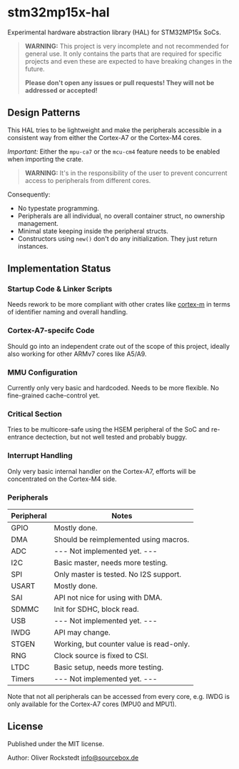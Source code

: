 # stm32mp15x-hal

Experimental hardware abstraction library (HAL) for STM32MP15x SoCs.

> **WARNING:**
> This project is very incomplete and not recommended for general use. It only contains the parts that are required for specific projects and even these are expected to have breaking changes in the future.
>
> **Please don't open any issues or pull requests! They will not be addressed or accepted!**

## Design Patterns

This HAL tries to be lightweight and make the peripherals accessible in a consistent way from either the Cortex-A7 or the Cortex-M4 cores.

*Important:* Either the `mpu-ca7` or the `mcu-cm4` feature needs to be enabled when importing the crate.

> **WARNING:**
> It's in the responsibility of the user to prevent concurrent access to peripherals from different cores.

Consequently:

- No typestate programming.
- Peripherals are all individual, no overall container struct, no ownership management.
- Minimal state keeping inside the peripheral structs.
- Constructors using `new()` don't do any initialization. They just return instances.

## Implementation Status

### Startup Code & Linker Scripts

Needs rework to be more compliant with other crates like [cortex-m](https://crates.io/crates/cortex-m) in terms of identifier naming and overall handling.

### Cortex-A7-specifc Code

Should go into an independent crate out of the scope of this project, ideally also working for other ARMv7 cores like A5/A9.

### MMU Configuration

Currently only very basic and hardcoded. Needs to be more flexible. No fine-grained cache-control yet.

### Critical Section

Tries to be multicore-safe using the HSEM peripheral of the SoC and re-entrance dectection, but not well tested and probably buggy.

### Interrupt Handling

Only very basic internal handler on the Cortex-A7, efforts will be concentrated on the Cortex-M4 side.

### Peripherals

| Peripheral    | Notes                                     |
|---------------|-------------------------------------------|
| GPIO          | Mostly done.                              |
| DMA           | Should be reimplemented using macros.     |
| ADC           | --- Not implemented yet. ---              |
| I2C           | Basic master, needs more testing.         |
| SPI           | Only master is tested. No I2S support.    |
| USART         | Mostly done.                              |
| SAI           | API not nice for using with DMA.          |
| SDMMC         | Init for SDHC, block read.                |
| USB           | --- Not implemented yet. ---              |
| IWDG          | API may change.                           |
| STGEN         | Working, but counter value is read-only.  |
| RNG           | Clock source is fixed to CSI.             |
| LTDC          | Basic setup, needs more testing.          |
| Timers        | --- Not implemented yet. ---              |

Note that not all peripherals can be accessed from every core, e.g. IWDG is only available for the Cortex-A7 cores (MPU0 and MPU1).

## License

Published under the MIT license.

Author: Oliver Rockstedt <info@sourcebox.de>
